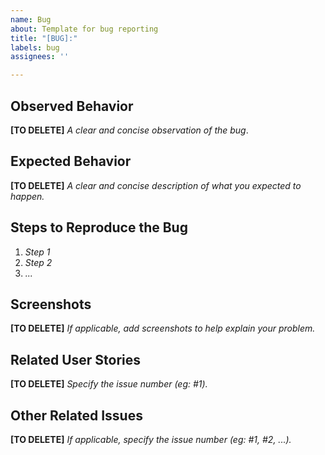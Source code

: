 ```yaml
---
name: Bug
about: Template for bug reporting
title: "[BUG]:"
labels: bug
assignees: ''

---
```


## Observed Behavior
**[TO DELETE]** *A clear and concise observation of the bug*.

## Expected Behavior
**[TO DELETE]** *A clear and concise description of what you expected to happen.*

## Steps to Reproduce the Bug
1. *Step 1*
2. *Step 2*
3. *...*

## Screenshots
**[TO DELETE]** *If applicable, add screenshots to help explain your problem.*

## Related User Stories
**[TO DELETE]** *Specify the issue number (eg: #1).*

## Other Related Issues
**[TO DELETE]** *If applicable, specify the issue number (eg: #1, #2, ...).*
